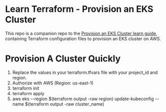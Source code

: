 # Learn Terraform - Provision an EKS Cluster

This repo is a companion repo to the [Provision an EKS Cluster learn guide](https://learn.hashicorp.com/terraform/kubernetes/provision-eks-cluster), containing
Terraform configuration files to provision an EKS cluster on AWS.

# Provision A Cluster Quickly
1) Replace the values in your terraform.tfvars file with your project_id and region.
2) Authorize with AWS (Region: us-east-1)
3) terraform init
4) terraform apply
5) aws eks --region $(terraform output -raw region) update-kubeconfig --name $(terraform output -raw cluster_name)